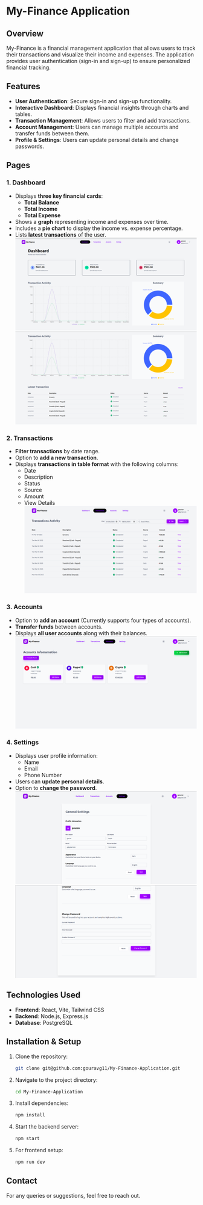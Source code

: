 # My-Finance Application

## Overview
My-Finance is a financial management application that allows users to track their transactions and visualize their income and expenses. The application provides user authentication (sign-in and sign-up) to ensure personalized financial tracking.

## Features
- **User Authentication**: Secure sign-in and sign-up functionality.
- **Interactive Dashboard**: Displays financial insights through charts and tables.
- **Transaction Management**: Allows users to filter and add transactions.
- **Account Management**: Users can manage multiple accounts and transfer funds between them.
- **Profile & Settings**: Users can update personal details and change passwords.

## Pages

### 1. Dashboard
- Displays **three key financial cards**:
  - **Total Balance**
  - **Total Income**
  - **Total Expense**
- Shows a **graph** representing income and expenses over time.
- Includes a **pie chart** to display the income vs. expense percentage.
- Lists **latest transactions** of the user.
  ![Dashboard](https://github.com/gouravg11/My-Finance-Application/blob/main/My-Finance-Application-Project/Dashboard.png)
  ![Dashboard_2](https://github.com/gouravg11/My-Finance-Application/blob/main/My-Finance-Application-Project/Dashboard_2.png)

### 2. Transactions
- **Filter transactions** by date range.
- Option to **add a new transaction**.
- Displays **transactions in table format** with the following columns:
  - Date
  - Description
  - Status
  - Source
  - Amount
  - View Details
    ![Transaction Page](https://github.com/gouravg11/My-Finance-Application/blob/main/My-Finance-Application-Project/Transactions.png)

### 3. Accounts
- Option to **add an account** (Currently supports four types of accounts).
- **Transfer funds** between accounts.
- Displays **all user accounts** along with their balances.
  ![Accounts Page](https://raw.githubusercontent.com/gouravg11/My-Finance-Application/main/My-Finance-Application-Project/Accounts.png)

### 4. Settings
- Displays user profile information:
  - Name
  - Email
  - Phone Number
- Users can **update personal details**.
- Option to **change the password**.
  ![Settings](https://github.com/gouravg11/My-Finance-Application/blob/main/My-Finance-Application-Project/Settings.png)
  ![Settings_2](https://github.com/gouravg11/My-Finance-Application/blob/main/My-Finance-Application-Project/Settings_2.png)

## Technologies Used
- **Frontend**: React, Vite, Tailwind CSS
- **Backend**: Node.js, Express.js
- **Database**: PostgreSQL

## Installation & Setup
1. Clone the repository:
   ```bash
   git clone git@github.com:gouravg11/My-Finance-Application.git
   ```
2. Navigate to the project directory:
   ```bash
   cd My-Finance-Application
   ```
3. Install dependencies:
   ```bash
   npm install
   ```
4. Start the backend server:
   ```bash
   npm start
   ```
5. For frontend setup:
   ```bash
   npm run dev
   ```

## Contact
For any queries or suggestions, feel free to reach out.

